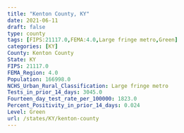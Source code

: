 ```yaml
---
title: "Kenton County, KY"
date: 2021-06-11
draft: false
type: county
tags: [FIPS:21117.0,FEMA:4.0,Large fringe metro,Green]
categories: [KY]
County: Kenton County
State: KY
FIPS: 21117.0
FEMA_Region: 4.0
Population: 166998.0
NCHS_Urban_Rural_Classification: Large fringe metro
Tests_in_prior_14_days: 3045.0
Fourteen_day_test_rate_per_100000: 1823.0
Percent_Positivity_in_prior_14_days: 0.024
Level: Green
url: /states/KY/kenton-county
---
```



